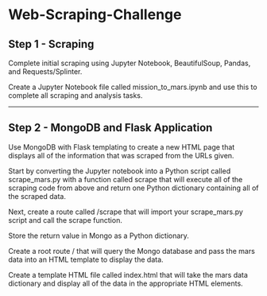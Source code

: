 # Web-Scraping-Challenge
## Step 1 - Scraping
Complete initial scraping using Jupyter Notebook, BeautifulSoup, Pandas, and Requests/Splinter.

Create a Jupyter Notebook file called mission_to_mars.ipynb and use this to complete all scraping and analysis tasks. 
___

## Step 2 - MongoDB and Flask Application
Use MongoDB with Flask templating to create a new HTML page that displays all of the information that was scraped from the URLs given.

Start by converting the Jupyter notebook into a Python script called scrape_mars.py with a function called scrape that will execute all of the scraping code from above and return one Python dictionary containing all of the scraped data.

Next, create a route called /scrape that will import your scrape_mars.py script and call the scrape function.

Store the return value in Mongo as a Python dictionary.

Create a root route / that will query the Mongo database and pass the mars data into an HTML template to display the data.

Create a template HTML file called index.html that will take the mars data dictionary and display all of the data in the appropriate HTML elements.
